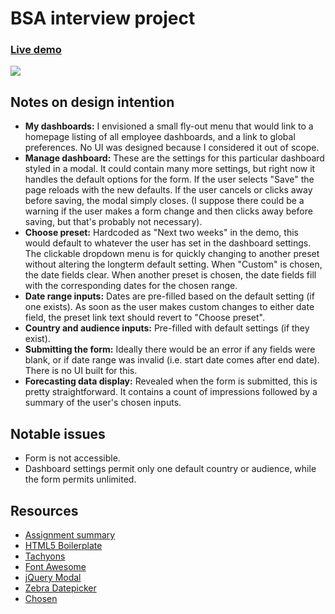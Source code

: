 # BSA interview project

### [Live demo](https://edelstone.github.io/bsa-interview-project/)

<img src="https://i.imgur.com/IXOrts7.png">

## Notes on design intention

- **My dashboards:** I envisioned a small fly-out menu that would link to a homepage listing of all employee dashboards, and a link to global preferences. No UI was designed because I considered it out of scope.
- **Manage dashboard:** These are the settings for this particular dashboard styled in a modal. It could contain many more settings, but right now it handles the default options for the form. If the user selects "Save" the page reloads with the new defaults. If the user cancels or clicks away before saving, the modal simply closes. (I suppose there could be a warning if the user makes a form change and then clicks away before saving, but that's probably not necessary).
- **Choose preset:** Hardcoded as "Next two weeks" in the demo, this would default to whatever the user has set in the dashboard settings. The clickable dropdown menu is for quickly changing to another preset without altering the longterm default setting. When "Custom" is chosen, the date fields clear. When another preset is chosen, the date fields fill with the corresponding dates for the chosen range.
- **Date range inputs:** Dates are pre-filled based on the default setting (if one exists). As soon as the user makes custom changes to either date field, the preset link text should revert to "Choose preset".
- **Country and audience inputs:** Pre-filled with default settings (if they exist).
- **Submitting the form:** Ideally there would be an error if any fields were blank, or if date range was invalid (i.e. start date comes after end date). There is no UI built for this.
- **Forecasting data display:** Revealed when the form is submitted, this is pretty straightforward. It contains a count of impressions followed by a summary of the user's chosen inputs.

## Notable issues

- Form is not accessible.
- Dashboard settings permit only one default country or audience, while the form permits unlimited.

## Resources

- [Assignment summary](project.md)
- [HTML5 Boilerplate](https://html5boilerplate.com/)
- [Tachyons](http://tachyons.io/docs/)
- [Font Awesome](https://fontawesome.com)
- [jQuery Modal](http://jquerymodal.com/)
- [Zebra Datepicker](https://github.com/stefangabos/Zebra_Datepicker)
- [Chosen](https://harvesthq.github.io/chosen/)
